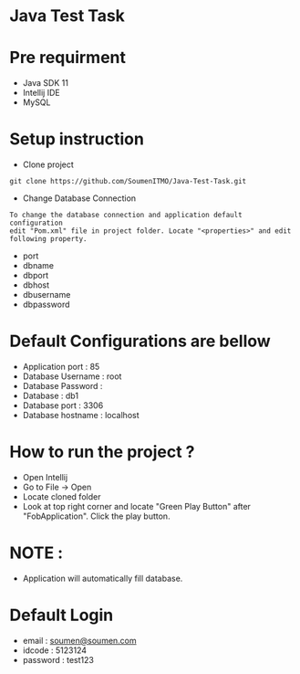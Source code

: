# Java Test Task

# Pre requirment
- Java SDK 11
- Intellij IDE
- MySQL

# Setup instruction
- Clone project 
````
git clone https://github.com/SoumenITMO/Java-Test-Task.git
````
- Change Database Connection
````
To change the database connection and application default configuration 
edit "Pom.xml" file in project folder. Locate "<properties>" and edit 
following property.
````
- port
- dbname
- dbport
- dbhost
- dbusername
- dbpassword

# Default Configurations are bellow 
- Application port : 85
- Database Username : root
- Database Password : 
- Database : db1
- Database port : 3306
- Database hostname : localhost 

# How to run the project ?
- Open Intellij
- Go to File -> Open 
- Locate cloned folder
- Look at top right corner and locate "Green Play Button" after "FobApplication". Click the play button.

# NOTE :
- Application will automatically fill database. 

# Default Login 
- email : soumen@soumen.com
- idcode : 5123124
- password : test123